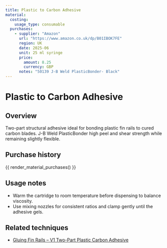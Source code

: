 ```yaml
---
title: Plastic to Carbon Adhesive
material:
  costing:
    usage_type: consumable
  purchases:
    - supplier: "Amazon"
      url: "https://www.amazon.co.uk/dp/B01IBOK7FE"
      region: UK
      date: 2025-06
      unit: 25 ml syringe
      price:
        amount: 8.25
        currency: GBP
      notes: "50139 J-B Weld PlasticBonder- Black"
---
```

# Plastic to Carbon Adhesive

## Overview
Two-part structural adhesive ideal for bonding plastic fin rails to cured carbon blades. J-B Weld PlasticBonder high peel and
shear strength while remaining slightly flexible.

## Purchase history

{{ render_material_purchases() }}

## Usage notes
- Warm the cartridge to room temperature before dispensing to balance viscosity.
- Use mixing nozzles for consistent ratios and clamp gently until the adhesive gels.

## Related techniques
- [Gluing Fin Rails – V1 Two-Part Plastic Carbon Adhesive](../techniques/gluing-fin-rails/v1/two-part-plastic-carbon-adhesive.md)
